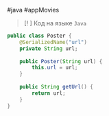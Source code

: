 #java #appMovies 

>[! ] Код на языке `Java`

```java
public class Poster {  
    @SerializedName("url")  
    private String url;  
  
    public Poster(String url) {  
        this.url = url;  
    }  
  
    public String getUrl() {  
        return url;  
    }  
}
```